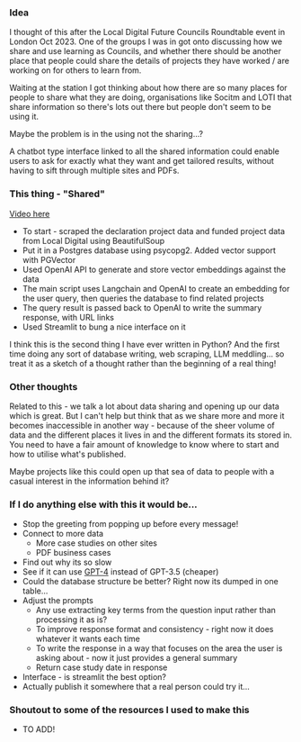 ### Idea

I thought of this after the Local Digital Future Councils Roundtable event in London Oct 2023. One of the groups I was in got onto discussing how we share and use learning as Councils, and whether there should be another place that people could share the details of projects they have worked / are working on for others to learn from.

Waiting at the station I got thinking about how there are so many places for people to share what they are doing, organisations like Socitm and LOTI that share information so there's lots out there but people don't seem to be using it.

Maybe the problem is in the using not the sharing...?

A chatbot type interface linked to all the shared information could enable users to ask for exactly what they want and get tailored results, without having to sift through multiple sites and PDFs.

### This thing - "Shared"

[Video here](https://youtu.be/3wNJBZtkkyI?si=HZjfdkTMI4Mmrpi5)

* To start - scraped the declaration project data and funded project data from Local Digital using BeautifulSoup
* Put it in a Postgres database using psycopg2. Added vector support with PGVector
* Used OpenAI API to generate and store vector embeddings against the data
* The main script uses Langchain and OpenAI to create an embedding for the user query, then queries the database to find related projects
* The query result is passed back to OpenAI to write the summary response, with URL links
* Used Streamlit to bung a nice interface on it

I think this is the second thing I have ever written in Python? And the first time doing any sort of database writing, web scraping, LLM meddling... so treat it as a sketch of a thought rather than the beginning of a real thing!

### Other thoughts

Related to this - we talk a lot about data sharing and opening up our data which is great. But I can't help but think that as we share more and more it becomes inaccessible in another way - because of the sheer volume of data and the different places it lives in and the different formats its stored in. You need to have a fair amount of knowledge to know where to start and how to utilise what's published.

Maybe projects like this could open up that sea of data to people with a casual interest in the information behind it?

### If I do anything else with this it would be...

* Stop the greeting from popping up before every message!
* Connect to more data
  * More case studies on other sites
  * PDF business cases
* Find out why its so slow
* See if it can use [GPT-4](https://platform.openai.com/docs/models/models) instead of GPT-3.5 (cheaper) 
* Could the database structure be better? Right now its dumped in one table...
* Adjust the prompts
  * Any use extracting key terms from the question input rather than processing it as is?
  * To improve response format and consistency - right now it does whatever it wants each time
  * To write the response in a way that focuses on the area the user is asking about - now it just provides a general summary
  * Return case study date in response
* Interface - is streamlit the best option?
* Actually publish it somewhere that a real person could try it...

### Shoutout to some of the resources I used to make this

* TO ADD!